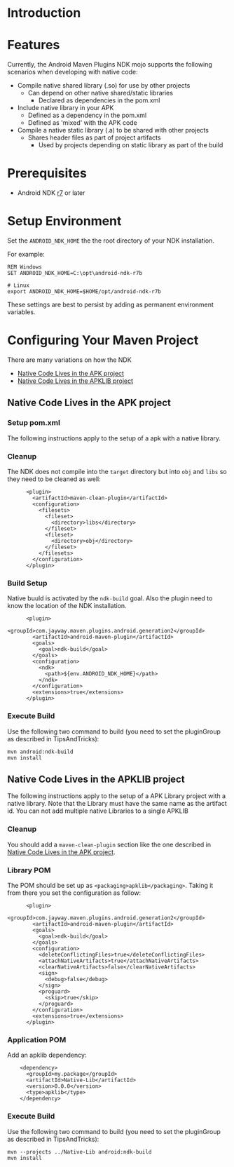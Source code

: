 # Introduction #

# Features #

Currently, the Android Maven Plugins NDK mojo supports the following scenarios when developing with native code:

  * Compile native shared library (.so) for use by other projects
    * Can depend on other native shared/static libraries
      * Declared as dependencies in the pom.xml
  * Include native library in your APK
    * Defined as a dependency in the pom.xml
    * Defined as 'mixed' with the APK code
  * Compile a native static library (.a) to be shared with other projects
    * Shares header files as part of project artifacts
      * Used by projects depending on static library as part of the build

# Prerequisites #

  * Android NDK [r7](https://code.google.com/p/maven-android-plugin/source/detail?r=7) or later

# Setup Environment #

Set the `ANDROID_NDK_HOME` the the root directory of your NDK installation.

For example:

```
REM Windows
SET ANDROID_NDK_HOME=C:\opt\android-ndk-r7b
```

```
# Linux
export ANDROID_NDK_HOME=$HOME/opt/android-ndk-r7b
```

These settings are best to persist by adding as permanent environment variables.

# Configuring Your Maven Project #

There are many variations on how the NDK

  * [Native Code Lives in the APK project](NativeDevelopmentKit#Native_Code_Lives_in_the_APK_project.md)
  * [Native Code Lives in the APKLIB project](NativeDevelopmentKit#Native_Code_Lives_in_the_APKLIB_project.md)

## Native Code Lives in the APK project ##

### Setup pom.xml ###

The following instructions apply to the setup of a apk with a native library.

### Cleanup ###

The NDK does not compile into the `target` directory but into `obj` and `libs` so they need to be cleaned as well:

```
      <plugin>
        <artifactId>maven-clean-plugin</artifactId>
        <configuration>
          <filesets>
            <fileset>
              <directory>libs</directory>
            </fileset>
            <fileset>
              <directory>obj</directory>
            </fileset>
          </filesets>
        </configuration>
      </plugin>
```

### Build Setup ###

Native buuld is activated by the `ndk-build` goal. Also the plugin need to know the location of the NDK installation.

```
      <plugin>
        <groupId>com.jayway.maven.plugins.android.generation2</groupId>
        <artifactId>android-maven-plugin</artifactId>
        <goals>
          <goal>ndk-build</goal>
        </goals>
        <configuration>
          <ndk>
            <path>${env.ANDROID_NDK_HOME}</path>
          </ndk>
        </configuration>
        <extensions>true</extensions>
      </plugin>
```

### Execute Build ###

Use the following two command to build (you need to set the pluginGroup as described in TipsAndTricks):

```
mvn android:ndk-build
mvn install
```

## Native Code Lives in the APKLIB project ##

The following instructions apply to the setup of a APK Library project with a native library. Note that the Library must have the same name as the artifact id. You can not add multiple native Libraries to a single APKLIB

### Cleanup ###

You should add a `maven-clean-plugin` section like the one described in [Native Code Lives in the APK project](NativeDevelopmentKit#Native_Code_Lives_in_the_APK_project.md).

### Library POM ###

The POM should be set up as `<packaging>apklib</packaging>`. Taking it from there you set the configuration as follow:

```
      <plugin>
        <groupId>com.jayway.maven.plugins.android.generation2</groupId>
        <artifactId>android-maven-plugin</artifactId>
        <goals>
          <goal>ndk-build</goal>
        </goals>
        <configuration>
          <deleteConflictingFiles>true</deleteConflictingFiles>
          <attachNativeArtifacts>true</attachNativeArtifacts>
          <clearNativeArtifacts>false</clearNativeArtifacts>
          <sign>
            <debug>false</debug>
          </sign>
          <proguard>
            <skip>true</skip>
          </proguard>
        </configuration>
        <extensions>true</extensions>
      </plugin>
```

### Application POM ###

Add an apklib dependency:

```
    <dependency>
      <groupId>my.package</groupId>
      <artifactId>Native-Lib</artifactId>
      <version>0.0.0</version>
      <type>apklib</type>
    </dependency>
```

### Execute Build ###

Use the following two command to build (you need to set the pluginGroup as described in TipsAndTricks):

```
mvn --projects ../Native-Lib android:ndk-build
mvn install
```